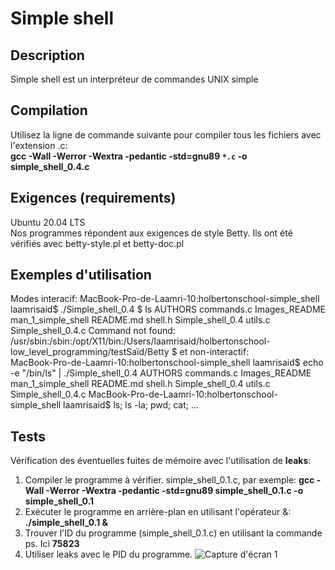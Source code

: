 # Simple shell

## Description
Simple shell est un interpréteur de commandes UNIX simple
## Compilation
Utilisez la ligne de commande suivante pour compiler tous les fichiers avec l'extension .c:<br>
**gcc -Wall -Werror -Wextra -pedantic -std=gnu89 `*.c` -o simple_shell_0.4.c**
## Exigences (requirements)
Ubuntu 20.04 LTS<br>
Nos programmes répondent aux exigences de style Betty. Ils ont été vérifiés avec betty-style.pl et betty-doc.pl
## Exemples d'utilisation
Modes interacif:
MacBook-Pro-de-Laamri-10:holbertonschool-simple_shell laamrisaid$ ./Simple_shell_0.4 
$ ls
AUTHORS                 commands.c
Images_README           man_1_simple_shell
README.md               shell.h
Simple_shell_0.4        utils.c
Simple_shell_0.4.c
Command not found: /usr/sbin:/sbin:/opt/X11/bin:/Users/laamrisaid/holbertonschool-low_level_programming/testSaïd/Betty
$ 
et non-interactif:<br>
MacBook-Pro-de-Laamri-10:holbertonschool-simple_shell laamrisaid$ echo -e "/bin/ls" | ./Simple_shell_0.4
AUTHORS                 commands.c
Images_README           man_1_simple_shell
README.md               shell.h
Simple_shell_0.4        utils.c
Simple_shell_0.4.c
MacBook-Pro-de-Laamri-10:holbertonschool-simple_shell laamrisaid$
ls; ls -la; pwd; cat; ...
## Tests
Vérification des éventuelles fuites de mémoire avec l'utilisation de **leaks**:
1. Compiler le programme à vérifier. simple_shell_0.1.c, par exemple:
**gcc -Wall -Werror -Wextra -pedantic -std=gnu89 simple_shell_0.1.c -o simple_shell_0.1**
3. Exécuter le programme en arrière-plan en utilisant l'opérateur &:
**./simple_shell_0.1 &**
4. Trouver l'ID du programme (simple_shell_0.1.c) en utilisant la commande ps. Ici **75823**
5. Utiliser leaks avec le PID du programme.
![Capture d'écran 1](images/Leaks_simple_shell_0.1.png)
